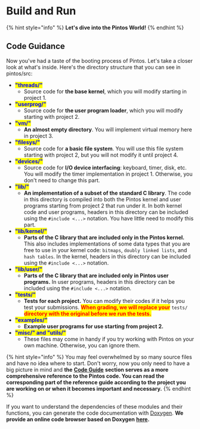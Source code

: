 # Build and Run

{% hint style="info" %}
**Let's dive into the Pintos World!**
{% endhint %}

## Code Guidance

Now you've had a taste of the booting process of Pintos. Let's take a closer look at what's inside. Here's the directory structure that you can see in pintos/src:

* <mark style="color:blue;">**"threads/"**</mark>
  * Source code for **the base kernel**, which you will modify starting in project 1.
* <mark style="color:blue;">**"userprog/"**</mark>
  * Source code for **the user program loader**, which you will modify starting with project 2.
* <mark style="color:blue;">**"vm/"**</mark>
  * **An almost empty directory**. You will implement virtual memory here in project 3.
* <mark style="color:blue;">**"filesys/"**</mark>
  * Source code for **a basic file system**. You will use this file system starting with project 2, but you will not modify it until project 4.
* <mark style="color:blue;">**"devices/"**</mark>
  * Source code for **I/O device interfacing**: keyboard, timer, disk, etc. You will modify the timer implementation in project 1. Otherwise, you don't need to change this part.
* <mark style="color:blue;">**"lib/"**</mark>
  * **An implementation of a subset of the standard C library**. The code in this directory is compiled into both the Pintos kernel and user programs starting from project 2 that run under it. In both kernel code and user programs, headers in this directory can be included using the `#include <...>` notation. You have little need to modify this part.
* <mark style="color:blue;">**"lib/kernel/"**</mark>
  * **Parts of the C library that are included only in the Pintos kernel.** This also includes implementations of some data types that you are free to use in your kernel code: `bitmaps`, `doubly linked lists`, and `hash tables`. In the kernel, headers in this directory can be included using the `#include <...>` notation.
* <mark style="color:blue;">**"lib/user/"**</mark>
  * **Parts of the C library that are included only in Pintos user programs.** In user programs, headers in this directory can be included using the `#include <...>` notation.
* <mark style="color:blue;">**"tests/"**</mark>
  * **Tests for each project.** You can modify their codes if it helps you test your submissions. <mark style="color:red;">**When grading, we will replace your**</mark> <mark style="color:red;"></mark><mark style="color:red;"></mark> `tests/` <mark style="color:red;">**directory with the original before we run the tests.**</mark>
* <mark style="color:blue;">**"examples/"**</mark>
  * **Example user programs for use starting from project 2.**
* <mark style="color:blue;">**"misc/" and "utils/"**</mark>
  * These files may come in handy if you try working with Pintos on your own machine. Otherwise, you can ignore them.

{% hint style="info" %}
You may feel overwhelmed by so many source files and have no idea where to start. Don't worry, now you only need to have a big picture in mind and **the** [**Code Guide**](../../appendix/reference-guide/) **section serves as a more comprehensive reference to the Pintos code. You can read the corresponding part of the reference guide according to the project you are working on or when it becomes important and necessary.**
{% endhint %}

If you want to understand the dependencies of these modules and their functions, you can generate the code documentation with [Doxygen](https://www.doxygen.nl/index.html). **We provide an online code browser based on Doxygen** [**here**](https://pku-os.github.io/pintos-doxygen/html/)**.**
